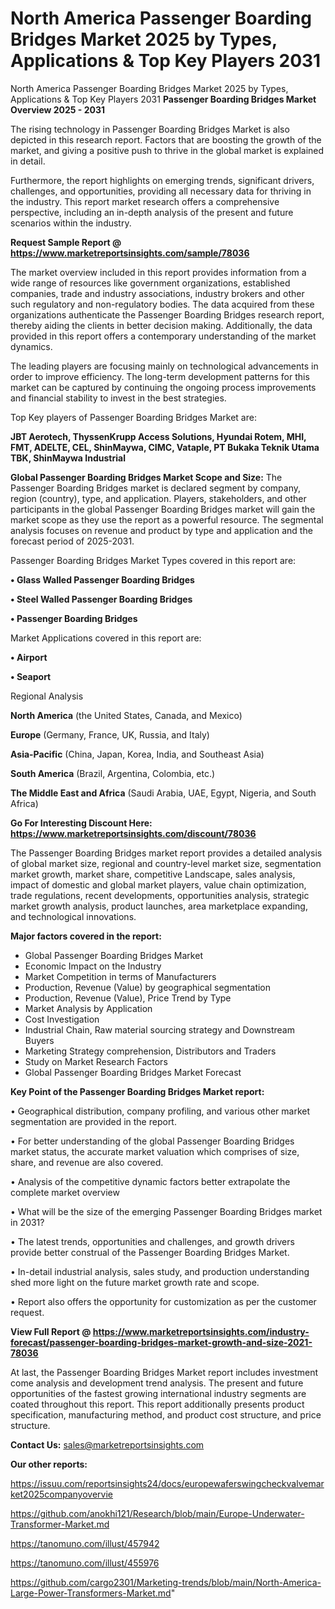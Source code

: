 # North America Passenger Boarding Bridges Market 2025 by Types, Applications & Top Key Players 2031
North America Passenger Boarding Bridges Market 2025 by Types, Applications & Top Key Players 2031
<Strong> Passenger Boarding Bridges Market Overview 2025 - 2031</strong>

The rising technology in Passenger Boarding Bridges Market is also depicted in this research report. Factors that are boosting the growth of the market, and giving a positive push to thrive in the global market is explained in detail.

Furthermore, the report highlights on emerging trends, significant drivers, challenges, and opportunities, providing all necessary data for thriving in the industry. This report market research offers a comprehensive perspective, including an in-depth analysis of the present and future scenarios within the industry.

<strong>Request Sample Report @ <a href=https://www.marketreportsinsights.com/sample/78036>https://www.marketreportsinsights.com/sample/78036</a></strong>

The market overview included in this report provides information from a wide range of resources like government organizations, established companies, trade and industry associations, industry brokers and other such regulatory and non-regulatory bodies. The data acquired from these organizations authenticate the Passenger Boarding Bridges research report, thereby aiding the clients in better decision making. Additionally, the data provided in this report offers a contemporary understanding of the market dynamics.

The leading players are focusing mainly on technological advancements in order to improve efficiency. The long-term development patterns for this market can be captured by continuing the ongoing process improvements and financial stability to invest in the best strategies.

Top Key players of Passenger Boarding Bridges Market are:

<strong>JBT Aerotech, ThyssenKrupp Access Solutions, Hyundai Rotem, MHI, FMT, ADELTE, CEL, ShinMaywa, CIMC, Vataple, PT Bukaka Teknik Utama TBK, ShinMaywa Industrial</strong>

<strong><b>Global Passenger Boarding Bridges Market Scope and Size:</b></strong>
The Passenger Boarding Bridges market is declared segment by company, region (country), type, and application. Players, stakeholders, and other participants in the global Passenger Boarding Bridges market will gain the market scope as they use the report as a powerful resource. The segmental analysis focuses on revenue and product by type and application and the forecast period of 2025-2031.

Passenger Boarding Bridges Market Types covered in this report are:

<strong>• Glass Walled Passenger Boarding Bridges

• Steel Walled Passenger Boarding Bridges

• Passenger Boarding Bridges</strong>

Market Applications covered in this report are:

<strong>• Airport

• Seaport</strong> 

Regional Analysis

<strong>North America</strong> (the United States, Canada, and Mexico)

<strong>Europe</strong> (Germany, France, UK, Russia, and Italy)

<strong>Asia-Pacific</strong> (China, Japan, Korea, India, and Southeast Asia)

<strong>South America</strong> (Brazil, Argentina, Colombia, etc.)

<strong>The Middle East and Africa</strong> (Saudi Arabia, UAE, Egypt, Nigeria, and South Africa)

<strong>Go For Interesting Discount Here: <a href=https://www.marketreportsinsights.com/discount/78036>https://www.marketreportsinsights.com/discount/78036</a></strong>

The Passenger Boarding Bridges market report provides a detailed analysis of global market size, regional and country-level market size, segmentation market growth, market share, competitive Landscape, sales analysis, impact of domestic and global market players, value chain optimization, trade regulations, recent developments, opportunities analysis, strategic market growth analysis, product launches, area marketplace expanding, and technological innovations.

<strong><b>Major factors covered in the report:</b></strong>
<ul>
  <li>Global Passenger Boarding Bridges Market </li>
  <li>Economic Impact on the Industry</li>
  <li>Market Competition in terms of Manufacturers</li>
  <li>Production, Revenue (Value) by geographical segmentation</li>
  <li>Production, Revenue (Value), Price Trend by Type</li>
  <li>Market Analysis by Application</li>
  <li>Cost Investigation</li>
  <li>Industrial Chain, Raw material sourcing strategy and Downstream Buyers</li>
  <li>Marketing Strategy comprehension, Distributors and Traders</li>
  <li>Study on Market Research Factors</li>
  <li>Global Passenger Boarding Bridges Market Forecast</li>
</ul>

<strong><b>Key Point of the Passenger Boarding Bridges Market report:</b></strong>

• Geographical distribution, company profiling, and various other market segmentation are provided in the report.

• For better understanding of the global Passenger Boarding Bridges market status, the accurate market valuation which comprises of size, share, and revenue are also covered.

• Analysis of the competitive dynamic factors better extrapolate the complete market overview

• What will be the size of the emerging Passenger Boarding Bridges market in 2031?

• The latest trends, opportunities and challenges, and growth drivers provide better construal of the Passenger Boarding Bridges Market.

• In-detail industrial analysis, sales study, and production understanding shed more light on the future market growth rate and scope.

• Report also offers the opportunity for customization as per the customer request.

<strong><b>View Full Report @ <a href=https://www.marketreportsinsights.com/industry-forecast/passenger-boarding-bridges-market-growth-and-size-2021-78036>https://www.marketreportsinsights.com/industry-forecast/passenger-boarding-bridges-market-growth-and-size-2021-78036</a></b></strong>


At last, the Passenger Boarding Bridges Market report includes investment come analysis and development trend analysis. The present and future opportunities of the fastest growing international industry segments are coated throughout this report. This report additionally presents product specification, manufacturing method, and product cost structure, and price structure.

<strong>Contact Us:</strong>
sales@marketreportsinsights.com

<strong>Our other reports:</strong>

<a href=https://issuu.com/reportsinsights24/docs/europewaferswingcheckvalvemarket2025companyovervie>https://issuu.com/reportsinsights24/docs/europewaferswingcheckvalvemarket2025companyovervie</a>

<a href=https://github.com/anokhi121/Research/blob/main/Europe-Underwater-Transformer-Market.md>https://github.com/anokhi121/Research/blob/main/Europe-Underwater-Transformer-Market.md</a>

<a href=https://tanomuno.com/illust/457942>https://tanomuno.com/illust/457942</a>

<a href=https://tanomuno.com/illust/455976>https://tanomuno.com/illust/455976</a>

<a href=https://github.com/cargo2301/Marketing-trends/blob/main/North-America-Large-Power-Transformers-Market.md>https://github.com/cargo2301/Marketing-trends/blob/main/North-America-Large-Power-Transformers-Market.md</a>"
